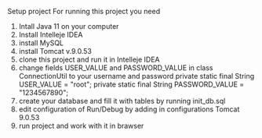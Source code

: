 Setup project
For running this project you need 
1) Intall Java 11 on your computer
2) Install Intelleje IDEA
3) install MySQL
4) install Tomcat v.9.0.53
5) clone this project and run it in Intelleje IDEA
6) change fields USER_VALUE and PASSWORD_VALUE in class ConnectionUtil to your username and password
    private static final String USER_VALUE = "root";
    private static final String PASSWORD_VALUE = "1234567890";
7) create your database and fill it with tables by running init_db.sql
8) edit configuration of Run/Debug by adding in configurations Tomcat 9.0.53
9) run project and work with it in brawser 
